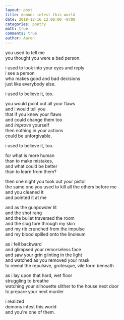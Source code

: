 ```yaml
---
layout: post
title: demons infest this world
date: 2018-12-16 12:00:00 -0700
categories: poetry 
math: true
comments: true
author: Aaron
---
```


you used to tell me  
you thought you were a bad person.  

i used to look into your eyes and reply  
i see a person  
who makes good and bad decisions  
just like everybody else.  

i used to believe it, too.  

you would point out all your flaws  
and i would tell you  
that if you knew your flaws  
and could change them too  
and *improve* yourself  
then nothing in your actions  
could be unforgivable.  

i used to believe it, too.  

for what is more human  
than to make mistakes,  
and what could be better  
than to learn from them?  

then one night you took out your pistol  
the same one you used to kill all the others before me  
and you cleaned it  
and pointed it at me  

and as the gunpowder lit  
and the shot rang  
and the bullet traversed the room  
and the slug tore through my skin  
and my rib crunched from the impulse  
and my blood spilled onto the linoleum  

as i fell backward  
and glimpsed your remorseless face  
and saw your grin glinting in the light  
and watched as you removed your mask  
to reveal the repulsive, grotesque, vile form beneath  

as i lay upon that hard, wet floor  
struggling to breathe  
watching your silhouette slither to the house next door  
to prepare your next murder  

i realized  
demons infest this world  
and you're one of them.